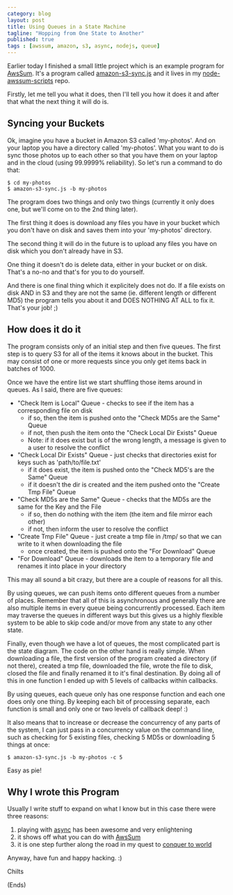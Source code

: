 ```yaml
---
category: blog
layout: post
title: Using Queues in a State Machine
tagline: "Hopping from One State to Another"
published: true
tags : [awssum, amazon, s3, async, nodejs, queue]
---
```


Earlier today I finished a small little project which is an example program for
[AwsSum](https://github.com/appsattic/node-awssum/). It's a program called
[amazon-s3-sync.js](https://github.com/appsattic/node-awssum-scripts/blob/master/bin/amazon-s3-sync.js) and it lives in
my [node-awssum-scripts](https://github.com/appsattic/node-awssum-scripts/) repo.

Firstly, let me tell you what it does, then I'll tell you how it does it and after that what the next thing it will do
is.

## Syncing your Buckets ##

Ok, imagine you have a bucket in Amazon S3 called 'my-photos'. And on your laptop you have a directory called
'my-photos'. What you want to do is sync those photos up to each other so that you have them on your laptop and in the
cloud (using 99.9999% reliability). So let's run a command to do that:

    $ cd my-photos
    $ amazon-s3-sync.js -b my-photos

The program does two things and only two things (currently it only does one, but we'll come on to the 2nd thing later).

The first thing it does is download any files you have in your bucket which you don't have on disk and saves them into
your 'my-photos' directory.

The second thing it will do in the future is to upload any files you have on disk which you don't already have in S3.

One thing it doesn't do is delete data, either in your bucket or on disk. That's a no-no and that's for you to do
yourself.

And there is one final thing which it explicitely does not do. If a file exists on disk AND in S3 and they are not the
same (ie. different length or different MD5) the program tells you about it and DOES NOTHING AT ALL to fix it. That's
your job! ;)

## How does it do it ##

The program consists only of an initial step and then five queues. The first step is to query S3 for all of the items
it knows about in the bucket. This may consist of one or more requests since you only get items back in batches of
1000.

Once we have the entire list we start shuffling those items around in queues. As I said, there are five queues:

<ul>
  <li>&quot;Check Item is Local&quot; Queue - checks to see if the item has a corresponding file on disk
    <ul>
      <li>if so, then the item is pushed onto the &quot;Check MD5s are the Same&quot; Queue</li>
      <li>if not, then push the item onto the &quot;Check Local Dir Exists&quot; Queue</li>
      <li>Note: if it does exist but is of the wrong length, a message is given to a user to resolve the conflict</li>
    </ul>
  </li>
  <li>&quot;Check Local Dir Exists&quot; Queue - just checks that directories exist for keys such as 'path/to/file.txt'
    <ul>
      <li>if it does exist, the item is pushed onto the &quot;Check MD5's are the Same&quot; Queue</li>
      <li>if it doesn't the dir is created and the item pushed onto the &quot;Create Tmp File&quot; Queue</li>
    </ul>
  </li>
  <li>&quot;Check MD5s are the Same&quot; Queue - checks that the MD5s are the same for the Key and the File
    <ul>
      <li>if so, then do nothing with the item (the item and file mirror each other)</li>
      <li>if not, then inform the user to resolve the conflict</li>
    </ul>
  </li>
  <li>&quot;Create Tmp File&quot; Queue - just create a tmp file in /tmp/ so that we can write to it when downloading the file
    <ul>
      <li>once created, the item is pushed onto the &quot;For Download&quot; Queue</li>
    </ul>
  </li>
  <li>&quot;For Download&quot; Queue - downloads the item to a temporary file and renames it into place in your directory</li>
</ul>

This may all sound a bit crazy, but there are a couple of reasons for all this.

By using queues, we can push items onto different queues from a number of places. Remember that all of this is
asynchronous and generally there are also multiple items in every queue being concurrently processed. Each item may
traverse the queues in different ways but this gives us a highly flexible system to be able to skip code and/or move
from any state to any other state.

Finally, even though we have a lot of queues, the most complicated part is the state diagram. The code on the other
hand is really simple. When downloading a file, the first version of the program created a directory (if not there),
created a tmp file, downloaded the file, wrote the file to disk, closed the file and finally renamed it to it's final
destination. By doing all of this in one function I ended up with 5 levels of callbacks within callbacks.

By using queues, each queue only has one response function and each one does only one thing. By keeping each bit of
processing separate, each function is small and only one or two levels of callback deep! :)

It also means that to increase or decrease the concurrency of any parts of the system, I can just pass in a concurrency
value on the command line, such as checking for 5 existing files, checking 5 MD5s or downloading 5 things at once:

    $ amazon-s3-sync.js -b my-photos -c 5

Easy as pie!

## Why I wrote this Program ##

Usually I write stuff to expand on what I know but in this case there were three reasons:

1. playing with [async](https://github.com/caolan/async) has been awesome and very enlightening
1. it shows off what you can do with [AwsSum](http://github.com/appsattic/node-awssum/)
1. it is one step further along the road in my quest to [conquer to world](awssums-overall-plan.html)

Anyway, have fun and happy hacking. :)

Chilts

(Ends)
